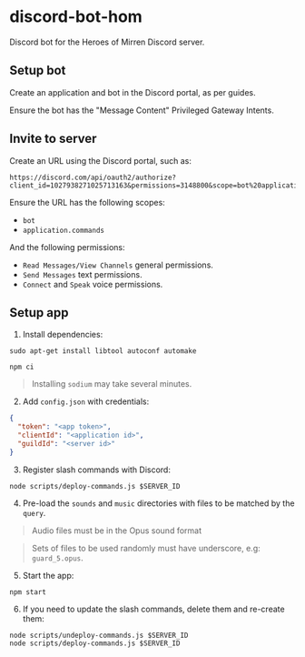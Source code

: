 # discord-bot-hom

Discord bot for the Heroes of Mirren Discord server.


## Setup bot

Create an application and bot in the Discord portal, as per guides.

Ensure the bot has the "Message Content" Privileged Gateway Intents.


## Invite to server

Create an URL using the Discord portal, such as:

```
https://discord.com/api/oauth2/authorize?client_id=1027938271025713163&permissions=3148800&scope=bot%20applications.commands
```

Ensure the URL has the following scopes:

* `bot`
* `application.commands`

And the following permissions:

* `Read Messages/View Channels` general permissions.
* `Send Messages` text permissions.
* `Connect` and `Speak` voice permissions.


## Setup app

1. Install dependencies:

```
sudo apt-get install libtool autoconf automake
```

```
npm ci
```

> Installing `sodium` may take several minutes.

2. Add `config.json` with credentials:

```json
{
  "token": "<app token>",
  "clientId": "<application id>",
  "guildId": "<server id>"
}
```

3. Register slash commands with Discord:

```
node scripts/deploy-commands.js $SERVER_ID
```

4. Pre-load the `sounds` and `music` directories with files to be matched by the `query`.

> Audio files must be in the Opus sound format

> Sets of files to be used randomly must have underscore, e.g: `guard_5.opus`.

5. Start the app:

```
npm start
```

6. If you need to update the slash commands, delete them and re-create them:

```
node scripts/undeploy-commands.js $SERVER_ID
node scripts/deploy-commands.js $SERVER_ID
```
